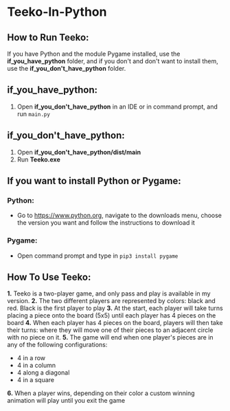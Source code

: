 # Teeko-In-Python

  
## How to Run Teeko:

If you have Python and the module Pygame installed, use the **if_you_have_python** folder, and if you don't and don't want to install them, use the **if_you_don't_have_python** folder.

## if_you_have_python:

1. Open **if_you_don't_have_python** in an IDE or in command prompt, and run `main.py`

## if_you_don't_have_python:

1. Open **if_you_don't_have_python/dist/main**
2. Run **Teeko.exe**

## If you want to install Python or Pygame:

### Python:
- Go to https://www.python.org, navigate to the downloads menu, choose the version you want and follow the instructions to download it

### Pygame:
- Open command prompt and type in `pip3 install pygame`

## How To Use Teeko:
**1.** Teeko is a two-player game, and only pass and play is available in my version.
**2.** The two different players are represented by colors: black and red. Black is the first player to play
**3.** At the start, each player will take turns placing a piece onto the board (5x5) until each player has 4 pieces on the board
**4.** When each player has 4 pieces on the board, players will then take their turns: where they will move one of their pieces to an adjacent circle with no piece on it.
**5.** The game will end when one player's pieces are in any of the following configurations:
- 4 in a row
- 4 in a column
- 4 along a diagonal
- 4 in a square

**6.** When a player wins, depending on their color a custom winning animation will play until you exit the game
